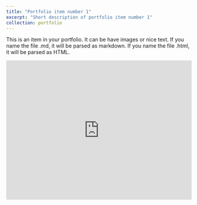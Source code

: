 ```yaml
---
title: "Portfolio item number 1"
excerpt: "Short description of portfolio item number 1"
collection: portfolio
---
```


This is an item in your portfolio. It can be have images or nice text. If you name the file .md, it will be parsed as markdown. If you name the file .html, it will be parsed as HTML. 

<embed src="http://example.com/the.pdf" width="500" height="375" type="application/pdf">
